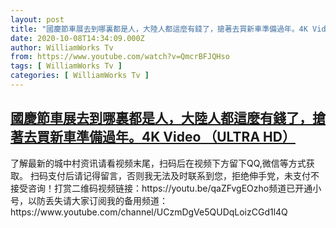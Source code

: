 ```yaml
---
layout: post
title: "國慶節車展去到哪裏都是人，大陸人都這麼有錢了，搶著去買新車準備過年。4K Video （ULTRA HD）"
date: 2020-10-08T14:34:09.000Z
author: WilliamWorks Tv
from: https://www.youtube.com/watch?v=QmcrBFJQHso
tags: [ WilliamWorks Tv ]
categories: [ WilliamWorks Tv ]
---
```

<!--1602167649000-->
[國慶節車展去到哪裏都是人，大陸人都這麼有錢了，搶著去買新車準備過年。4K Video （ULTRA HD）](https://www.youtube.com/watch?v=QmcrBFJQHso)
------

<div>
了解最新的城中村资讯请看视频末尾，扫码后在视频下方留下QQ,微信等方式获取。 扫码支付后请记得留言，否则我无法及时联系到您，拒绝伸手党，未支付不接受咨询！打赏二维码视频链接：https://youtu.be/qaZFvgEOzho频道已开通小号，以防丢失请大家订阅我的备用频道：https://www.youtube.com/channel/UCzmDgVe5QUDqLoizCGd1l4Q
</div>

